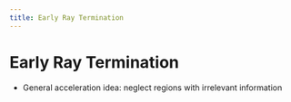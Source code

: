 ```yaml
---
title: Early Ray Termination
---
```


# Early Ray Termination
- General acceleration idea: neglect regions with irrelevant information








